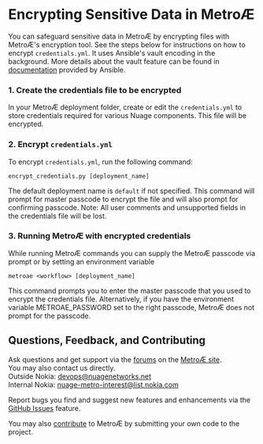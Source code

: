 # Encrypting Sensitive Data in Metro&#198;
You can safeguard sensitive data in Metro&#198; by encrypting files with Metro&#198;'s encryption tool. See the steps below for instructions on how to encrypt `credentials.yml`. It uses Ansible's vault encoding in the background. More details about the vault feature can be found in [documentation](https://docs.ansible.com/ansible/2.4/vault.html) provided by Ansible.  
### 1. Create the credentials file to be encrypted
  In your MetroÆ deployment folder, create or edit the `credentials.yml` to store credentials required for various Nuage components. This file will be encrypted.  
### 2. Encrypt `credentials.yml`  
  To encrypt `credentials.yml`, run the following command:  
  ```
  encrypt_credentials.py [deployment_name]
  ```
  The default deployment name is `default` if not specified. This command will prompt for master passcode to encrypt the file and will also prompt for confirming passcode.
  Note: All user comments and unsupported fields in the credentials file will be lost.

### 3. Running Metro&#198; with encrypted credentials
  While running Metro&#198; commands you can supply the Metro&#198; passcode via prompt or by setting an environment variable
  ```
  metroae <workflow> [deployment_name]
  ```
  This command prompts you to enter the master passcode that you used to encrypt the credentials file. 
  Alternatively, if you have the environment variable METROAE_PASSWORD set to the right passcode, Metro&#198; does not prompt for the passcode.

## Questions, Feedback, and Contributing
Ask questions and get support via the [forums](https://devops.nuagenetworks.net/forums/) on the [MetroÆ site](https://devops.nuagenetworks.net/).  
You may also contact us directly.  
  Outside Nokia: [devops@nuagenetworks.net](mailto:deveops@nuagenetworks.net "send email to nuage-metro project")  
  Internal Nokia: [nuage-metro-interest@list.nokia.com](mailto:nuage-metro-interest@list.nokia.com "send email to nuage-metro project")

Report bugs you find and suggest new features and enhancements via the [GitHub Issues](https://github.com/nuagenetworks/nuage-metro/issues "nuage-metro issues") feature.

You may also [contribute](../CONTRIBUTING.md) to MetroÆ by submitting your own code to the project.
